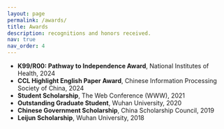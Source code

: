 ```yaml
---
layout: page
permalink: /awards/
title: Awards
description: recognitions and honors received.
nav: true
nav_order: 4
---
```


<!-- _pages/awards.md -->

<ul>
  <li><strong>K99/R00: Pathway to Independence Award</strong>, National Institutes of Health, 2024</li>
  <li><strong>CCL Highlight English Paper Award</strong>, Chinese Information Processing Society of China, 2024</li>
  <li><strong>Student Scholarship</strong>, The Web Conference (WWW), 2021</li>
  <li><strong>Outstanding Graduate Student</strong>, Wuhan University, 2020</li>
  <li><strong>Chinese Government Scholarship</strong>, China Scholarship Council, 2019</li>
  <li><strong>Leijun Scholarship</strong>, Wuhan University, 2018</li>
</ul>
